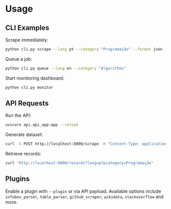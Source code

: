 # Usage

## CLI Examples

Scrape immediately:

```bash
python cli.py scrape --lang pt --category "Programação" --format json
```

Queue a job:

```bash
python cli.py queue --lang en --category "Algorithms"
```

Start monitoring dashboard:

```bash
python cli.py monitor
```

## API Requests

Run the API:

```bash
uvicorn api.api_app:app --reload
```

Generate dataset:

```bash
curl -X POST http://localhost:8000/scrape -H "Content-Type: application/json" -d '{"lang": ["pt"], "category": ["Programação"], "format": "json"}'
```

Retrieve records:

```bash
curl "http://localhost:8000/records?lang=pt&category=Programação"
```

## Plugins

Enable a plugin with `--plugin` or via API payload. Available options include `infobox_parser`, `table_parser`, `github_scraper`, `wikidata`, `stackoverflow` and more.
